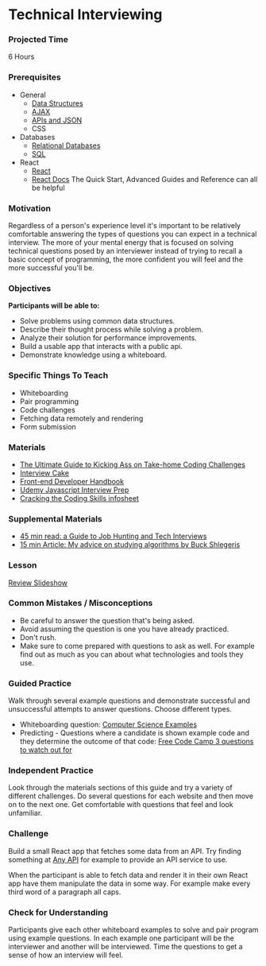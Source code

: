 # Technical Interviewing

### Projected Time
6 Hours

### Prerequisites
- General
  - [Data Structures](https://github.com/Techtonica/curriculum/blob/master/data-structures/queue.md)
  - [AJAX](https://github.com/Techtonica/curriculum/tree/master/ajax)
  - [APIs and JSON](https://github.com/Techtonica/curriculum/blob/master/api-application-programming-interface/apis-and-json.md)
  - CSS
- Databases
  - [Relational Databases](https://github.com/Techtonica/curriculum/blob/master/relational-databases/relational-databases.md)
  - [SQL](https://github.com/Techtonica/curriculum/blob/master/SQL/sql.md)
- React
  - [React](https://github.com/Techtonica/curriculum/blob/master/react-js/react.md)
  - [React Docs](https://reactjs.org/docs/hello-world.html)
  The Quick Start, Advanced Guides and Reference can all be helpful

### Motivation
Regardless of a person's experience level it's important to be
relatively comfortable answering the types of questions you can expect
in a technical interview. The more of your mental energy that is focused
on solving technical questions posed by an interviewer instead of
trying to recall a basic concept of programming, the more confident you
will feel and the more successful you'll be.

### Objectives
**Participants will be able to:**
- Solve problems using common data structures.
- Describe their thought process while solving a problem.
- Analyze their solution for performance improvements.
- Build a usable app that interacts with a public api.
- Demonstrate knowledge using a whiteboard.

### Specific Things To Teach
- Whiteboarding
- Pair programming
- Code challenges
- Fetching data remotely and rendering
- Form submission

### Materials
- [The Ultimate Guide to Kicking Ass on Take-home Coding Challenges](https://goo.gl/npTq22)
- [Interview Cake](https://www.interviewcake.com/)
- [Front-end Developer Handbook](https://www.frontendhandbook.com/practice/interview-q.html)
- [Udemy Javascript Interview Prep](https://www.udemy.com/javascript-interview-prep/)
- [Cracking the Coding Skills infosheet](http://www.crackingthecodinginterview.com/uploads/6/5/2/8/6528028/cracking_the_coding_skills_-_v6.pdf)

### Supplemental Materials
- [45 min read: a Guide to Job Hunting and Tech Interviews](https://haseebq.com/how-to-break-into-tech-job-hunting-and-interviews/#general-study)
- [15 min Article: My advice on studying algorithms by Buck Shlegeris](http://shlegeris.com/2016/08/14/algorithms)

### Lesson
[Review Slideshow](https://goo.gl/up9L39)

### Common Mistakes / Misconceptions
- Be careful to answer the question that's being asked.
- Avoid assuming the question is one you have already practiced.
- Don't rush.
- Make sure to come prepared with questions to ask as well. For example
find out as much as you can about what technologies and tools they use.

### Guided Practice
Walk through several example questions and demonstrate successful and
unsuccessful attempts to answer questions. Choose different types.
- Whiteboarding question:
[Computer Science Examples](https://goo.gl/mKevgV)
- Predicting - Questions where a candidate is shown
example code and they determine the outcome of that code:
[Free Code Camp 3 questions to watch out for](https://goo.gl/tSd79T)

### Independent Practice
Look through the materials sections of this guide and try a variety of
different challenges. Do several questions for each website and then
move on to the next one. Get comfortable with questions that feel and
look unfamiliar.

### Challenge
Build a small React app that fetches some data from an API. Try finding
something at [Any API](https://any-api.com/?tag=open%20data) for example
to provide an API service to use.

When the participant is able to fetch data and render it in their own React
app have them manipulate the data in some way. For example make every
third word of a paragraph all caps.

### Check for Understanding

Participants give each other whiteboard examples to solve and pair program using example questions. In each
example one participant will be the interviewer and another will be interviewed. Time the questions to get a sense of how an interview will feel.

